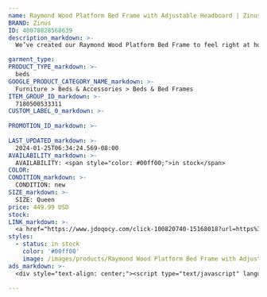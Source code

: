 ```yaml
---
name: Raymond Wood Platform Bed Frame with Adjustable Headboard | Zinus Queen
BRAND: Zinus
ID: 40078828568639
description_markdown: >-
  We’ve created our Raymond Wood Platform Bed Frame to feel right at home as the focal point in your suite or guest room. This foundation features a modern spin on classic mid-century design, accentuated by its gold tapered legs, deep brown wood tone and of course, an exquisite, adjustable headboard that can be customized during assembly to suit the height of your existing mattress perfectly.

garment_type:
PRODUCT_TYPE_markdown: >-
  beds
GOOGLE_PRODUCT_CATEGORY_NAME_markdown: >-
  Furniture > Beds & Accessories > Beds & Bed Frames
ITEM_GROUP_ID_markdown: >-
  7180500533311
CUSTOM_LABEL_0_markdown: >-
  
PROMOTION_ID_markdown: >-
  
LAST_UPDATED_markdown: >-
  2024-01-25T06:34:24.569-08:00
AVAILABILITY_markdown: >-
  AVAILABILITY: <span style="color: #00ff00;">in stock</span>
COLOR:
CONDITION_markdown: >-
  CONDITION: new
SIZE_markdown: >-
  SIZE: Queen
price: 449.99 USD
stock: 
LINK_markdown: >-
  <a href="https://www.jdoqocy.com/click-100820740-15168018?url=https%3A%2F%2Fwww.zinus.com%2Fproducts%2Fraymond-wood-platform-bed-frame-with-adjustable-headboard%3Fvariant%3D40078828568639" target="_blank" style="display: inline-block; padding: 10px 20px; font-size: 16px; text-align: center; text-decoration: none; cursor: pointer; border: 1px solid #3498db; color: #3498db; background-color: #fff; border-radius: 5px; transition: background-color 0.3s;">Go to Product</a>
styles:
  - status: in stock
    color: '#00ff00'
    image: /images/products/Raymond Wood Platform Bed Frame with Adjustable Headboard _ Zinus Queen/1_RaymondWoodPlatformBedFrameWithAdjustableHeadboardHeight.jpg
ads_markdown: >-
  <div style="text-align: center;"><script type="text/javascript" language="javascript" src="https://www.tkqlhce.com/placeholder-52290839?target=_top&mouseover=N"></script></div>

---
```

